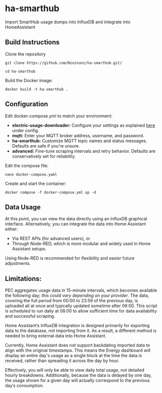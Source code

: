 # ha-smarthub
Import SmartHub usage dumps into InfluxDB and integrate into HomeAssistant

## Build Instructions
Clone the repository
```
git clone https://github.com/Nininunz/ha-smarthub.git/
```
```
cd ha-smarthub
```
Build the Docker image:
```
docker build -t ha-smarthub .
```



## Configuration

Edit docker-compose.yml to match your environment:
  - **electric-usage-downloader:** Configure your settings as explained [here](https://github.com/tedpearson/electric-usage-downloader#config) under config.
  - **mqtt:** Enter your MQTT broker address, username, and password.
  - **ha-smarthub:** Customize MQTT topic names and status messages. Defaults are safe if you're unsure.
  - **advanced:** Fine-tune scraping intervals and retry behavior. Defaults are conservatively set for reliability.


Edit the compose file:
```
nano docker-compose.yaml
```

Create and start the container:
```
docker compose -f docker-compose.yml up -d
```


## Data Usage

At this point, you can view the data directly using an InfluxDB graphical interface.
Alternatively, you can integrate the data into Home Assistant either:
  - Via REST APIs (for advanced users), or
  - Through Node-RED, which is more modular and widely used in Home Assistant setups.

Using Node-RED is recommended for flexibility and easier future adjustments.




## Limitations: 
PEC aggregates usage data in 15-minute intervals, which becomes available the following day; _this could vary depending on your provider_. The data, covering the full period from 00:00 to 23:59 of the previous day, is uploaded all at once and typically updated sometime after 06:00. This script is scheduled to run daily at 08:00 to allow sufficient time for data availability and successful scraping.

Home Assistant’s InfluxDB integration is designed primarily for exporting data to the database, not importing from it. As a result, a different method is needed to bring external data into Home Assistant.

Currently, Home Assistant does not support backdating imported data to align with the original timestamps. This means the Energy dashboard will display an entire day's usage as a single block at the time the data is received, rather than spreading it across the day by hour.

Effectively, you will only be able to view daily total usage, not detailed hourly breakdowns. Additionally, because the data is delayed by one day, the usage shown for a given day will actually correspond to the previous day’s consumption.
